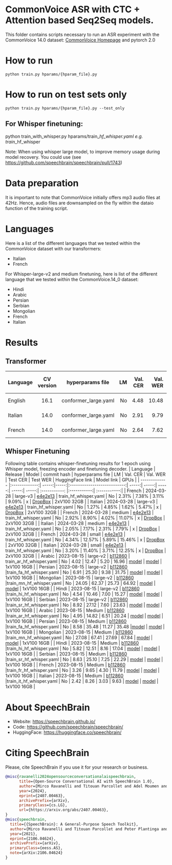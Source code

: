 # CommonVoice ASR with CTC + Attention based Seq2Seq models.
This folder contains scripts necessary to run an ASR experiment with the CommonVoice 14.0 dataset: [CommonVoice Homepage](https://commonvoice.mozilla.org/) and pytorch 2.0
# How to run
```shell
python train.py hparams/{hparam_file}.py
```

# How to run on test sets only
```shell
python train.py hparams/{hparam_file}.py --test_only
```
## For Whisper finetuning:

python train_with_whisper.py hparams/train_<locale>_hf_whisper.yaml e.g. train_<locale>_hf_whisper

Note: When using whisper large model, to improve memory usage during model recovery. You could use (see https://github.com/speechbrain/speechbrain/pull/1743)

# Data preparation
It is important to note that CommonVoice initially offers mp3 audio files at 42Hz. Hence, audio files are downsampled on the fly within the dataio function of the training script.

# Languages
Here is a list of the different languages that we tested within the CommonVoice dataset
with our transformers:
- Italian
- French

For Whisper-large-v2 and medium finetuning, here is list of the different language that we tested  within the CommonVoice.14_0 dataset:
- Hindi
- Arabic
- Persian
- Serbian
- Mongolian
- French
- Italian


# Results
## Transformer
| Language | CV version | hyperparams file |  LM | Val. CER | Val. WER | Test CER | Test WER | Hugging Face link |  Model link | GPUs |
| ------------- |:-------------:|:---------------------------:| -----:| -----:| -----:| -----:| -----:|:-----------:| :-----------:| :-----------:|
| English | 16.1 | conformer_large.yaml | No | 4.48 | 10.48 | 6.42 | 13.39 | - | [model](https://www.dropbox.com/scl/fo/3w24pxln0fjyofl6xbfv1/AJJqzWfCtGFFTRLwM3DeZG8?rlkey=wpzzhizreedptts64d2m9jq4u&st=xu5g9an8&dl=0) | 4xA40 46GB |
| Italian | 14.0 | conformer_large.yaml | No | 2.91 | 9.79 | 2.68 | 9.27 | - | [model](https://www.dropbox.com/scl/fo/tf44itp8f4icf2z5qlxpm/AIOYS_CMov5ss5Q9AonFEno?rlkey=xek5ikbhqoovcao31iniqimrr&dl=0) | 2xV100 32GB |
| French | 14.0 | conformer_large.yaml | No | 2.64 | 7.62 | 3.55 | 9.48 | - | [model](https://www.dropbox.com/scl/fo/y862nl95zoe4sj3347095/ACxmT3_uw1ScLoYs0DSbGRM?rlkey=q66dk13w5nu1lkphtdinnnigm&dl=0) | 2xV100 32GB |


## Whisper Finetuning
Following table contains whisper-finetuning results for 1 epoch using Whisper model, freezing encoder and finetuning decoder.
| Language | Release | Model | commit hash | hyperparams file | LM | Val. CER | Val. WER | Test CER | Test WER | HuggingFace link | Model link | GPUs |
| ------------- |:-------------:| -----:|-----:|:---------------------------:| -----:| -----:| -----:| -----:| -----:| :-----------: |:-----------:| :-----------:|
| French | 2024-03-28 | large-v3 | [e4e2e13](https://github.com/speechbrain/speechbrain/pull/2450/commits/e4e2e135e9edafc6a26fc9aa4df9a94eaf86de41) | train_hf_whisper.yaml | No | 2.31% | 7.38% | 3.11% | 9.09% | x | [DropBox](https://www.dropbox.com/scl/fo/erwh83bg2jbzf3bf8v6ur/AHmQ5i8uWRaieXCOe5DSRUk?rlkey=kjivz2hx3o1pi7wbzadjznpid&dl=0) | 2xV100 32GB |
| Italian | 2024-03-28 | large-v3 | [e4e2e13](https://github.com/speechbrain/speechbrain/pull/2450/commits/e4e2e135e9edafc6a26fc9aa4df9a94eaf86de41) | train_hf_whisper.yaml | No | 1.27% | 4.85% | 1.62% | 5.47% | x | [DropBox](https://www.dropbox.com/scl/fo/gtfo3qoz1ceg4xg0dfq1d/AIabz2J9NxkNAEbGF7rHCHU?rlkey=eokq2a2z07ke48scazqnn5v73&dl=0) | 2xV100 32GB |
| French | 2024-03-28 | medium | [e4e2e13](https://github.com/speechbrain/speechbrain/pull/2450/commits/e4e2e135e9edafc6a26fc9aa4df9a94eaf86de41) | train_hf_whisper.yaml | No | 2.92% | 8.90% | 4.02% | 11.07% | x | [DropBox](https://www.dropbox.com/scl/fo/72aiaflc9w6168rk9jv6u/AGIVW5ml74wZYED7HUFjX-U?rlkey=nz7eo6i6gbze7rwv8la6sxobx&dl=0) | 2xV100 32GB |
| Italian | 2024-03-28 | medium | [e4e2e13](https://github.com/speechbrain/speechbrain/pull/2450/commits/e4e2e135e9edafc6a26fc9aa4df9a94eaf86de41) | train_hf_whisper.yaml | No | 2.05% | 7.17% | 2.31% | 7.79% | x | [DropBox](https://www.dropbox.com/scl/fo/sso9k4n6hma9cub44oi2p/AKINkGK0XMCYND-JrMQh4LQ?rlkey=gywsgxle4k473z9c7tf4l1m7n&dl=0) | 2xV100 32GB |
| French | 2024-03-28 | small | [e4e2e13](https://github.com/speechbrain/speechbrain/pull/2450/commits/e4e2e135e9edafc6a26fc9aa4df9a94eaf86de41) | train_hf_whisper.yaml | No | 4.34% | 12.57% | 5.89% | 15.46% | x | [DropBox](https://www.dropbox.com/scl/fo/h8idsgzp8xz5vsupqv0q8/ACS13H9awYU2G7DeTcyxiV0?rlkey=bbqpx0lbf5aify6ib029g2gn0&dl=0) | 2xV100 32GB |
| Italian | 2024-03-28 | small | [e4e2e13](https://github.com/speechbrain/speechbrain/pull/2450/commits/e4e2e135e9edafc6a26fc9aa4df9a94eaf86de41) | train_hf_whisper.yaml | No | 3.20% | 11.40% | 3.71% | 12.25% | x | [DropBox](https://www.dropbox.com/scl/fo/o4objjm5c65c5hzy1vvk4/ABXA2V1Gy1GCg7FGS6Ty9yc?rlkey=4kbjmmljdznvureyxfip5tw8q&dl=0) | 2xV100 32GB |
| Arabic | 2023-08-15 | large-v2 | [b112860](https://github.com/speechbrain/speechbrain/pull/2254/commits/b1128604e040d43e80e9a3214c5116f34d5806db) | train_ar_hf_whisper.yaml | No | 4.02 | 12.47 | 5.20 | 16.96 | [model](https://huggingface.co/speechbrain/asr-whisper-large-v2-commonvoice-ar) | [model](https://www.dropbox.com/sh/45o3xkxdheksdfi/AAAs1zxCw76mcAbudYEonzg0a?dl=0) | 1xV100 16GB |
| Persian | 2023-08-15 | large-v2 | [b112860](https://github.com/speechbrain/speechbrain/pull/2254/commits/b1128604e040d43e80e9a3214c5116f34d5806db) |train_fa_hf_whisper.yaml | No | 6.91 | 25.30 | 9.38 | 31.75 | [model](https://huggingface.co/speechbrain/asr-whisper-large-v2-commonvoice-fa) | [model](https://www.dropbox.com/sh/a2vd6nn0icybdcz/AAC7z41jcheW1R9aNNK4-lHha?dl=0) | 1xV100 16GB |
| Mongolian | 2023-08-15 | large-v2 | [b112860](https://github.com/speechbrain/speechbrain/pull/2254/commits/b1128604e040d43e80e9a3214c5116f34d5806db) |train_mn_hf_whisper.yaml | No | 24.05 | 62.37 | 25.73 | 64.92 | [model](https://huggingface.co/speechbrain/asr-whisper-large-v2-commonvoice-mn) | [model](https://www.dropbox.com/sh/2t0srpb2nt2wst5/AACRJQCwooRaLxPoLkmTvKq8a?dl=0) | 1xV100 16GB |
| Hindi | 2023-08-15 | large-v2 | [b112860](https://github.com/speechbrain/speechbrain/pull/2254/commits/b1128604e040d43e80e9a3214c5116f34d5806db) |train_hi_hf_whisper.yaml | No | 4.54 | 10.46 | 7.00 | 15.27 | [model](https://huggingface.co/speechbrain/asr-whisper-large-v2-commonvoice-hi) | [model](https://www.dropbox.com/sh/qkcm86bzzb1y4sj/AABjA_ckw_hPwJCBzUiXLWrBa?dl=0) | 1xV100 16GB |
| Serbian | 2023-08-15 | large-v2 | [b112860](https://github.com/speechbrain/speechbrain/pull/2254/commits/b1128604e040d43e80e9a3214c5116f34d5806db) |train_sr_hf_whisper.yaml | No | 8.92 | 27.12 |  7.60 | 23.63 | [model](https://huggingface.co/speechbrain/asr-whisper-large-v2-commonvoice-sr) | [model](https://www.dropbox.com/sh/a798gw3k2ezerp5/AADz7UxvQRQDOH4DnCJ4J4dja?dl=0) | 1xV100 16GB |
| Arabic | 2023-08-15 | Medium | [b112860](https://github.com/speechbrain/speechbrain/pull/2254/commits/b1128604e040d43e80e9a3214c5116f34d5806db) |train_ar_hf_whisper.yaml | No | 4.95 | 14.82 | 6.51 | 20.24 | [model](https://huggingface.co/speechbrain/asr-whisper-medium-commonvoice-ar) | [model](https://www.dropbox.com/sh/0e4vtvbg6hf2e13/AAD-tfzCZGUrh85aeAeJj8I9a?dl=0) | 1xV100 16GB |
| Persian | 2023-08-15 | Medium | [b112860](https://github.com/speechbrain/speechbrain/pull/2254/commits/b1128604e040d43e80e9a3214c5116f34d5806db) |train_fa_hf_whisper.yaml | No | 8.58 | 35.48 | 11.27 | 35.48 |[model](https://huggingface.co/speechbrain/asr-whisper-medium-commonvoice-fa) | [model](https://www.dropbox.com/sh/w1urihacmtoulmi/AADMtK3qeAF5mLYk5LMHyiOra?dl=0) | 1xV100 16GB |
| Mongolian | 2023-08-15 | Medium | [b112860](https://github.com/speechbrain/speechbrain/pull/2254/commits/b1128604e040d43e80e9a3214c5116f34d5806db) |train_mn_hf_whisper.yaml | No |  27.08 |  67.41 | 27.69 | 67.84 | [model](https://huggingface.co/speechbrain/asr-whisper-medium-commonvoice-mn) | [model](https://www.dropbox.com/sh/6fbhmey7q1udykf/AAAiGObWTTe2cdXHt2Uv2VQXa?dl=0) | 1xV100 16GB |
| Hindi | 2023-08-15 | Medium | [b112860](https://github.com/speechbrain/speechbrain/pull/2254/commits/b1128604e040d43e80e9a3214c5116f34d5806db) |train_hi_hf_whisper.yaml | No | 5.82 | 12.51 | 8.16 | 17.04 | [model](https://huggingface.co/speechbrain/asr-whisper-medium-commonvoice-hi) | [model](https://www.dropbox.com/sh/z9vriyy3i6xqvif/AAB7ql-40yWTjKEQJiuhYUr5a?dl=0) | 1xV100 16GB |
| Serbian | 2023-08-15 | Medium | [b112860](https://github.com/speechbrain/speechbrain/pull/2254/commits/b1128604e040d43e80e9a3214c5116f34d5806db) |train_sr_hf_whisper.yaml | No | 8.63 | 25.10 |  7.25 | 22.29 | [model](https://huggingface.co/speechbrain/asr-whisper-medium-commonvoice-sr) | [model](https://www.dropbox.com/sh/5lhk230q45sd97z/AAD-U9b_Ws_vFPs-cazsbOY0a?dl=0) | 1xV100 16GB |
| French | 2023-08-15 | Medium | [b112860](https://github.com/speechbrain/speechbrain/pull/2254/commits/b1128604e040d43e80e9a3214c5116f34d5806db) |train_fr_hf_whisper.yaml | No | 3.26 | 9.65 | 4.30 | 11.79 | [model](https://huggingface.co/speechbrain/asr-whisper-medium-commonvoice-fr) | [model](https://www.dropbox.com/sh/7zlk07yxnslk4yy/AAANcI3EaG0ZFy6UrKk1Mm2Ga?dl=0) | 1xV100 16GB |
| Italian | 2023-08-15 | Medium | [b112860](https://github.com/speechbrain/speechbrain/pull/2254/commits/b1128604e040d43e80e9a3214c5116f34d5806db) |train_it_hf_whisper.yaml | No | 2.42 | 8.26 | 3.03 | 9.63 | [model](https://huggingface.co/speechbrain/asr-whisper-medium-commonvoice-it) | [model](https://www.dropbox.com/sh/u5tex3nvzzs5pex/AAD-J7cOBE_fNfBono8waTKCa?dl=0) | 1xV100 16GB |

# **About SpeechBrain**
- Website: https://speechbrain.github.io/
- Code: https://github.com/speechbrain/speechbrain/
- HuggingFace: https://huggingface.co/speechbrain/


# **Citing SpeechBrain**
Please, cite SpeechBrain if you use it for your research or business.

```bibtex
@misc{ravanelli2024opensourceconversationalaispeechbrain,
      title={Open-Source Conversational AI with SpeechBrain 1.0},
      author={Mirco Ravanelli and Titouan Parcollet and Adel Moumen and Sylvain de Langen and Cem Subakan and Peter Plantinga and Yingzhi Wang and Pooneh Mousavi and Luca Della Libera and Artem Ploujnikov and Francesco Paissan and Davide Borra and Salah Zaiem and Zeyu Zhao and Shucong Zhang and Georgios Karakasidis and Sung-Lin Yeh and Pierre Champion and Aku Rouhe and Rudolf Braun and Florian Mai and Juan Zuluaga-Gomez and Seyed Mahed Mousavi and Andreas Nautsch and Xuechen Liu and Sangeet Sagar and Jarod Duret and Salima Mdhaffar and Gaelle Laperriere and Mickael Rouvier and Renato De Mori and Yannick Esteve},
      year={2024},
      eprint={2407.00463},
      archivePrefix={arXiv},
      primaryClass={cs.LG},
      url={https://arxiv.org/abs/2407.00463},
}
@misc{speechbrain,
  title={{SpeechBrain}: A General-Purpose Speech Toolkit},
  author={Mirco Ravanelli and Titouan Parcollet and Peter Plantinga and Aku Rouhe and Samuele Cornell and Loren Lugosch and Cem Subakan and Nauman Dawalatabad and Abdelwahab Heba and Jianyuan Zhong and Ju-Chieh Chou and Sung-Lin Yeh and Szu-Wei Fu and Chien-Feng Liao and Elena Rastorgueva and François Grondin and William Aris and Hwidong Na and Yan Gao and Renato De Mori and Yoshua Bengio},
  year={2021},
  eprint={2106.04624},
  archivePrefix={arXiv},
  primaryClass={eess.AS},
  note={arXiv:2106.04624}
}
```
